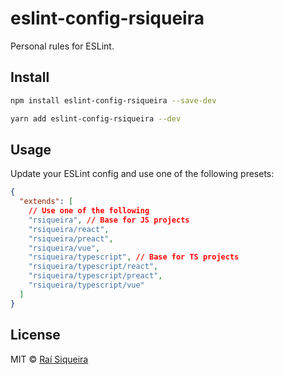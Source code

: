 # eslint-config-rsiqueira

Personal rules for ESLint.

## Install

```bash
npm install eslint-config-rsiqueira --save-dev
```

```bash
yarn add eslint-config-rsiqueira --dev
```

## Usage

Update your ESLint config and use one of the following presets:

```json
{
  "extends": [
    // Use one of the following
    "rsiqueira", // Base for JS projects
    "rsiqueira/react",
    "rsiqueira/preact",
    "rsiqueira/vue",
    "rsiqueira/typescript", // Base for TS projects
    "rsiqueira/typescript/react",
    "rsiqueira/typescript/preact",
    "rsiqueira/typescript/vue"
  ]
}
```

## License

MIT © [Raí Siqueira](https://github.com/raisiqueira)
